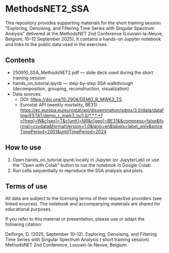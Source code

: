 # MethodsNET2_SSA

This repository provides supporting materials for the short training session "Exploring, Denoising, and Filtering Time
Series with Singular Spectrum Analysis" delivered at the MethodsNET 2nd Conference (Louvain-la-Neuve, Belgium; 10–12
September 2025). It contains a hands-on Jupyter notebook and links to the public data used in the exercises.

## Contents

- 250910_SSA_MethodsNET2.pdf — slide deck used during the short training session
- hands_on_tutorial.ipynb — step-by-step SSA walkthrough (decomposition, grouping, reconstruction, visualization)
- Data sources:
    - DOI: https://doi.org/10.2908/DEMO_R_MWK3_TS
    - Eurostat API (weekly mortality,
      BE31): https://ec.europa.eu/eurostat/api/dissemination/sdmx/3.0/data/dataflow/ESTAT/demo_r_mwk3_ts/1.0/*.*.*.*?c[freq]=W&c[sex]=T&c[unit]=NR&c[geo]=BE31&&compress=false&format=csvdata&formatVersion=1.0&lang=en&labels=label_only&sinceTimePeriod=2001&untilTimePeriod=2024

## How to use

1. Open hands_on_tutorial.ipynb locally in Jupyter (or JupyterLab) or use the "Open with Colab" button to run the
   notebook in Google Colab.
2. Run cells sequentially to reproduce the SSA analysis and plots.

## Terms of use

All data are subject to the licensing terms of their respective providers (see linked sources). The notebook and
accompanying materials are shared for educational purposes.

If you refer to this material or presentation, please use or adapt the following citation:

Delforge, D. (2025, September 10–12). Exploring, Denoising, and Filtering Time Series with Singular Spectrum Analysis (
short training session). MethodsNET 2nd Conference, Louvain-la-Neuve, Belgium.